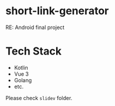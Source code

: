 # short-link-generator

RE: Android final project

# Tech Stack

- Kotlin
- Vue 3
- Golang
- etc.

Please check `slidev` folder.
